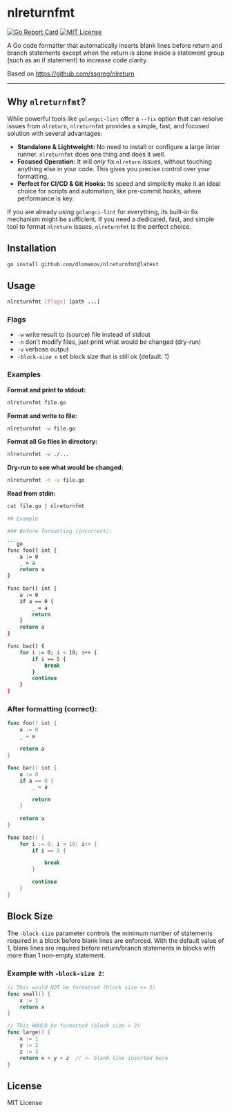# nlreturnfmt

[![Go Report Card](https://goreportcard.com/badge/github.com/dlomanov/nlreturnfmt)](https://goreportcard.com/report/github.com/dlomanov/nlreturnfmt)
[![MIT License](https://img.shields.io/badge/license-MIT-blue.svg)](LICENSE)

A Go code formatter that automatically inserts blank lines before return and branch statements except when the return is alone inside a statement group (such as an if statement) to increase code clarity.

Based on https://github.com/ssgreg/nlreturn

---

## Why `nlreturnfmt`?

While powerful tools like `golangci-lint` offer a `--fix` option that can resolve issues from `nlreturn`, `nlreturnfmt` provides a simple, fast, and focused solution with several advantages:

-   **Standalone & Lightweight:** No need to install or configure a large linter runner. `nlreturnfmt` does one thing and does it well.
-   **Focused Operation:** It will *only* fix `nlreturn` issues, without touching anything else in your code. This gives you precise control over your formatting.
-   **Perfect for CI/CD & Git Hooks:** Its speed and simplicity make it an ideal choice for scripts and automation, like pre-commit hooks, where performance is key.

If you are already using `golangci-lint` for everything, its built-in fix mechanism might be sufficient. If you need a dedicated, fast, and simple tool to format `nlreturn` issues, `nlreturnfmt` is the perfect choice.

## Installation

```bash
go install github.com/dlomanov/nlreturnfmt@latest
```

## Usage

```bash
nlreturnfmt [flags] [path ...]
```

### Flags

* `-w` write result to (source) file instead of stdout
* `-n` don't modify files, just print what would be changed (dry-run)
* `-v` verbose output
* `-block-size n` set block size that is still ok (default: 1)

### Examples

**Format and print to stdout:**
```bash
nlreturnfmt file.go
```

**Format and write to file:**
```bash
nlreturnfmt -w file.go
```

**Format all Go files in directory:**
```bash
nlreturnfmt -w ./...
```

**Dry-run to see what would be changed:**
```bash
nlreturnfmt -n -v file.go
```

**Read from stdin:**
```bash
cat file.go | nlreturnfmt

## Example

### Before formatting (incorrect):

```go
func foo() int {
    a := 0
    _ = a
    return a
}

func bar() int {
    a := 0
    if a == 0 {
        _ = a
        return
    }
    return a
}

func baz() {
    for i := 0; i < 10; i++ {
        if i == 5 {
            break
        }
        continue
    }
}
```

### After formatting (correct):

```go
func foo() int {
    a := 0
    _ = a

    return a
}

func bar() int {
    a := 0
    if a == 0 {
        _ = a

        return
    }

    return a
}

func baz() {
    for i := 0; i < 10; i++ {
        if i == 5 {

            break
        }

        continue
    }
}
```

## Block Size

The `-block-size` parameter controls the minimum number of statements required in a block before blank lines are enforced.
With the default value of 1, blank lines are required before return/branch statements in blocks with more than 1 non-empty statement.

### Example with `-block-size 2`:

```go
// This would NOT be formatted (block size <= 2)
func small() {
    x := 1
    return x
}

// This WOULD be formatted (block size > 2)
func large() {
    x := 1
    y := 2
    z := 3
    return x + y + z  // <- blank line inserted here
}
```

## License

MIT License